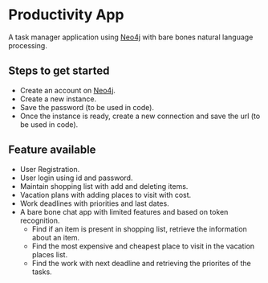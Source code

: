 # Productivity App
A task manager application using [Neo4j](https://neo4j.com/) with bare bones natural language processing. 
## Steps to get started
+ Create an account on [Neo4j](https://neo4j.com/).
+ Create a new instance.
+ Save the password (to be used in code).
+ Once the instance is ready, create a new connection and save the url (to be used in code).
## Feature available
+ User Registration.
+ User login using id and password.
+ Maintain shopping list with add and deleting items.
+ Vacation plans with adding places to visit with cost.
+ Work deadlines with priorities and last dates.
+ A bare bone chat app with limited features and based on token recognition.
  + Find if an item is present in shopping list, retrieve the information about an item.
  + Find the most expensive and cheapest place to visit in the vacation places list.
  + Find the work with next deadline and retrieving the priorites of the tasks.
